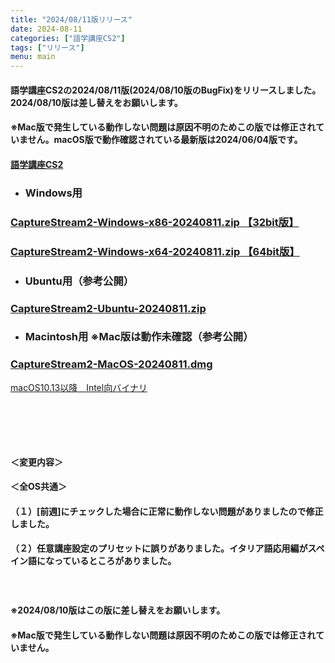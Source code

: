 ```yaml
---
title: "2024/08/11版リリース"
date: 2024-08-11
categories: ["語学講座CS2"]
tags: ["リリース"]
menu: main
---
```

#### 語学講座CS2の2024/08/11版(2024/08/10版のBugFix)をリリースしました。2024/08/10版は差し替えをお願いします。
#### ※Mac版で発生している動作しない問題は原因不明のためこの版では修正されていません。macOS版で動作確認されている最新版は2024/06/04版です。
#### [語学講座CS2](https://csreviser.github.io/CaptureStream2/)
* ### Windows用
### [CaptureStream2-Windows-x86-20240811.zip 【32bit版】](https://github.com/CSReviser/CaptureStream2/releases/download/20240811/CaptureStream2-Windows-x86-20240811.zip)
### [CaptureStream2-Windows-x64-20240811.zip 【64bit版】](https://github.com/CSReviser/CaptureStream2/releases/download/20240811/CaptureStream2-Windows-x64-20240811.zip) 　　　　　　　　　　　　　　　　　　
* ### Ubuntu用（参考公開）     
### [CaptureStream2-Ubuntu-20240811.zip](hhttps://github.com/CSReviser/CaptureStream2/releases/download/20240811/CaptureStream2-Ubuntu-20240811.zip)
* ### Macintosh用  ※Mac版は動作未確認（参考公開）  
### [CaptureStream2-MacOS-20240811.dmg](https://github.com/CSReviser/CaptureStream2/releases/download/20240811/CaptureStream2-MacOS-20240811-1.dmg)


[macOS10.13以降　Intel向バイナリ](https://github.com/CSReviser/CaptureStream2/releases/download/20240811/CaptureStream2-MacOS-qt5-Intel-20240811-1.dmg)

####  　　　  
####  　　　  
#### ＜変更内容＞　　　
#### ＜全OS共通＞
#### （１）[前週]にチェックした場合に正常に動作しない問題がありましたので修正しました。
#### （２）任意講座設定のプリセットに誤りがありました。イタリア語応用編がスペイン語になっているところがありました。
 
####  　　　  
#### ※2024/08/10版はこの版に差し替えをお願いします。
#### ※Mac版で発生している動作しない問題は原因不明のためこの版では修正されていません。
####  　　　  
####  　　　  
####  　　　  
####  　　　  
